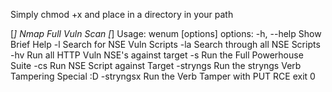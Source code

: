 Simply chmod +x and place in a directory in your path

[*] Nmap Full Vuln Scan
[*] Usage: wenum <target> [options]
options:
-h, --help                    Show Brief Help
-l                            Search for NSE Vuln Scripts
-la                           Search through all NSE Scripts
-hv                           Run all HTTP Vuln NSE's against target
-s                            Run the Full Powerhouse Suite
-cs                           Run NSE Script against Target
-stryngs                      Run the stryngs Verb Tampering Special :D
-stryngsx                     Run the Verb Tamper with PUT RCE <TARGET>
exit 0
